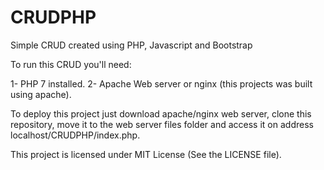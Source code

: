 # CRUDPHP
Simple CRUD created using PHP, Javascript and Bootstrap


To run this CRUD you'll need:

1- PHP 7 installed.
2- Apache Web server or nginx (this projects was built using apache).

To deploy this project just download apache/nginx web server, clone this repository, move it to the web server files folder and access it on address localhost/CRUDPHP/index.php.


This project is licensed under MIT License (See the LICENSE file).
